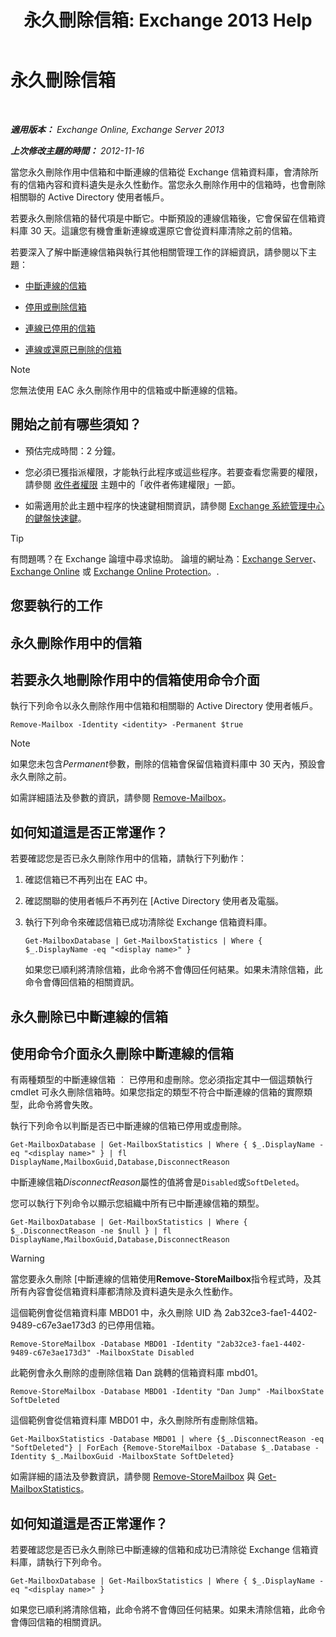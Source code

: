 ﻿---
title: '永久刪除信箱: Exchange 2013 Help'
TOCTitle: 永久刪除信箱
ms:assetid: df35765a-0bef-4561-9846-d91d69c0269c
ms:mtpsurl: https://technet.microsoft.com/zh-tw/library/JJ863440(v=EXCHG.150)
ms:contentKeyID: 50554101
ms.date: 05/21/2018
mtps_version: v=EXCHG.150
ms.translationtype: MT
---

# 永久刪除信箱

 

_**適用版本：** Exchange Online, Exchange Server 2013_

_**上次修改主題的時間：** 2012-11-16_

當您永久刪除作用中信箱和中斷連線的信箱從 Exchange 信箱資料庫，會清除所有的信箱內容和資料遺失是永久性動作。當您永久刪除作用中的信箱時，也會刪除相關聯的 Active Directory 使用者帳戶。

若要永久刪除信箱的替代項是中斷它。中斷預設的連線信箱後，它會保留在信箱資料庫 30 天。這讓您有機會重新連線或還原它會從資料庫清除之前的信箱。

若要深入了解中斷連線信箱與執行其他相關管理工作的詳細資訊，請參閱以下主題：

  - [中斷連線的信箱](disconnected-mailboxes-exchange-2013-help.md)

  - [停用或刪除信箱](disable-or-delete-a-mailbox-exchange-2013-help.md)

  - [連線已停用的信箱](connect-a-disabled-mailbox-exchange-2013-help.md)

  - [連線或還原已刪除的信箱](connect-or-restore-a-deleted-mailbox-exchange-2013-help.md)


> [!NOTE]  
> 您無法使用 EAC 永久刪除作用中的信箱或中斷連線的信箱。




## 開始之前有哪些須知？

  - 預估完成時間：2 分鐘。

  - 您必須已獲指派權限，才能執行此程序或這些程序。若要查看您需要的權限，請參閱 [收件者權限](recipients-permissions-exchange-2013-help.md) 主題中的「收件者佈建權限」一節。

  - 如需適用於此主題中程序的快速鍵相關資訊，請參閱 [Exchange 系統管理中心的鍵盤快速鍵](keyboard-shortcuts-in-the-exchange-admin-center-exchange-online-protection-help.md)。


> [!TIP]  
> 有問題嗎？在 Exchange 論壇中尋求協助。 論壇的網址為：<a href="https://go.microsoft.com/fwlink/p/?linkid=60612">Exchange Server</a>、 <a href="https://go.microsoft.com/fwlink/p/?linkid=267542">Exchange Online</a> 或 <a href="https://go.microsoft.com/fwlink/p/?linkid=285351">Exchange Online Protection</a>。.




## 您要執行的工作

## 永久刪除作用中的信箱

## 若要永久地刪除作用中的信箱使用命令介面

執行下列命令以永久刪除作用中信箱和相關聯的 Active Directory 使用者帳戶。

    Remove-Mailbox -Identity <identity> -Permanent $true


> [!NOTE]  
> 如果您未包含<em>Permanent</em>參數，刪除的信箱會保留信箱資料庫中 30 天內，預設會永久刪除之前。




如需詳細語法及參數的資訊，請參閱 [Remove-Mailbox](https://technet.microsoft.com/zh-tw/library/aa995948\(v=exchg.150\))。

## 如何知道這是否正常運作？

若要確認您是否已永久刪除作用中的信箱，請執行下列動作：

1.  確認信箱已不再列出在 EAC 中。

2.  確認關聯的使用者帳戶不再列在 \[Active Directory 使用者及電腦。

3.  執行下列命令來確認信箱已成功清除從 Exchange 信箱資料庫。
    
        Get-MailboxDatabase | Get-MailboxStatistics | Where { $_.DisplayName -eq "<display name>" }
    
    如果您已順利將清除信箱，此命令將不會傳回任何結果。如果未清除信箱，此命令會傳回信箱的相關資訊。

## 永久刪除已中斷連線的信箱

## 使用命令介面永久刪除中斷連線的信箱

有兩種類型的中斷連線信箱 ︰ 已停用和虛刪除。您必須指定其中一個這類執行 cmdlet 可永久刪除信箱時。如果您指定的類型不符合中斷連線的信箱的實際類型，此命令將會失敗。

執行下列命令以判斷是否已中斷連線的信箱已停用或虛刪除。

    Get-MailboxDatabase | Get-MailboxStatistics | Where { $_.DisplayName -eq "<display name>" } | fl DisplayName,MailboxGuid,Database,DisconnectReason

中斷連線信箱*DisconnectReason*屬性的值將會是`Disabled`或`SoftDeleted`。

您可以執行下列命令以顯示您組織中所有已中斷連線信箱的類型。

    Get-MailboxDatabase | Get-MailboxStatistics | Where { $_.DisconnectReason -ne $null } | fl DisplayName,MailboxGuid,Database,DisconnectReason


> [!WARNING]  
> 當您要永久刪除 [中斷連線的信箱使用<strong>Remove-StoreMailbox</strong>指令程式時，及其所有內容會從信箱資料庫都清除及資料遺失是永久性動作。




這個範例會從信箱資料庫 MBD01 中，永久刪除 UID 為 2ab32ce3-fae1-4402-9489-c67e3ae173d3 的已停用信箱。

    Remove-StoreMailbox -Database MBD01 -Identity "2ab32ce3-fae1-4402-9489-c67e3ae173d3" -MailboxState Disabled

此範例會永久刪除的虛刪除信箱 Dan 跳轉的信箱資料庫 mbd01。

    Remove-StoreMailbox -Database MBD01 -Identity "Dan Jump" -MailboxState SoftDeleted

這個範例會從信箱資料庫 MBD01 中，永久刪除所有虛刪除信箱。

    Get-MailboxStatistics -Database MBD01 | where {$_.DisconnectReason -eq "SoftDeleted"} | ForEach {Remove-StoreMailbox -Database $_.Database -Identity $_.MailboxGuid -MailboxState SoftDeleted}

如需詳細的語法及參數資訊，請參閱 [Remove-StoreMailbox](https://technet.microsoft.com/zh-tw/library/ff829913\(v=exchg.150\)) 與 [Get-MailboxStatistics](https://technet.microsoft.com/zh-tw/library/bb124612\(v=exchg.150\))。

## 如何知道這是否正常運作？

若要確認您是否已永久刪除已中斷連線的信箱和成功已清除從 Exchange 信箱資料庫，請執行下列命令。

    Get-MailboxDatabase | Get-MailboxStatistics | Where { $_.DisplayName -eq "<display name>" }

如果您已順利將清除信箱，此命令將不會傳回任何結果。如果未清除信箱，此命令會傳回信箱的相關資訊。

